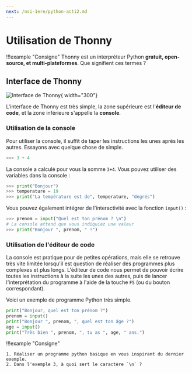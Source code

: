 ```yaml
---
next: /nsi-1ere/python-acti2.md
---
```


# Utilisation de Thonny

!!!example "Consigne"
    Thonny est un interpréteur Python **gratuit, open-source, et multi-plateformes**.
    Que signifient ces termes ?

## Interface de Thonny

![Interface de Thonny](/images/thonny.png){ width="300"}

L'interface de Thonny est très simple, la zone supérieure est l'**éditeur de code**, et la zone inférieure s'appelle la **console**.

### Utilisation de la console

Pour utiliser la console, il suffit de taper les instructions les unes après les autres. Essayons avec quelque chose de simple.

``` python title="dans la console"
>>> 3 + 4
```

La console a calculé pour vous la somme `3+4`. Vous pouvez utiliser des variables dans la console :

``` python title="dans la console"
>>> print("Bonjour")
>>> temperature = 19
>>> print("La température est de", temperature, "degrés")
```

Vous pouvez également intégrer de l'interactivité avec la fonction `input()` :

``` python title="dans la console"
>>> prenom = input("Quel est ton prénom ? \n")
# La console attend que vous indiquiez une valeur
>>> print("Bonjour ", prenom, " !")
```

### Utilisation de l'éditeur de code

La console est pratique pour de petites opérations, mais elle se retrouve très vite limitée lorsqu'il est question de réaliser des programmes plus complexes et plus longs. L'éditeur de code nous permet de pouvoir écrire toutes les instructions à la suite les unes des autres, puis de lancer l'interprétation du programme à l'aide de la touche `F5` (ou du bouton correspondant).

Voici un exemple de programme Python très simple.

```python title="dans l'éditeur de code"
print("Bonjour, quel est ton prénom ?")
prenom = input()
print("Bonjour ", prenom, ", quel est ton âge ?")
age = input()
print("Très bien ", prenom, ", tu as ", age, " ans.")
```

!!!example "Consigne"

    1. Réaliser un programme python basique en vous inspirant du dernier exemple.
    2. Dans l'exemple 3, à quoi sert le caractère `\n` ?